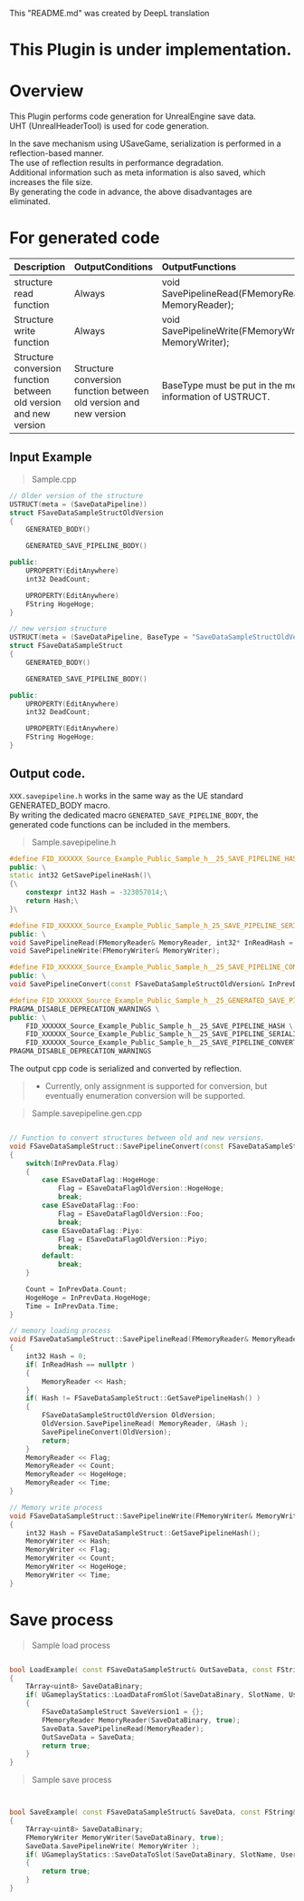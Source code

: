 This "README.md" was created by DeepL translation

# This Plugin is under implementation.


# Overview

This Plugin performs code generation for UnrealEngine save data.  
UHT (UnrealHeaderTool) is used for code generation.  

In the save mechanism using USaveGame, serialization is performed in a reflection-based manner.  
The use of reflection results in performance degradation.  
Additional information such as meta information is also saved, which increases the file size.  
By generating the code in advance, the above disadvantages are eliminated.  

# For generated code

|Description|OutputConditions|OutputFunctions|
|:-|:-|:-|
|structure read function|Always|void SavePipelineRead(FMemoryReader& MemoryReader);|
|Structure write function|Always|void SavePipelineWrite(FMemoryWriter& MemoryWriter);|
|Structure conversion function between old version and new version|Structure conversion function between old version and new version|BaseType must be put in the meta-information of USTRUCT.|void SavePipelineConvert(const FSaveDataInfoV2& InPrevData);|

## Input Example

> Sample.cpp
```cpp
// Older version of the structure
USTRUCT(meta = (SaveDataPipeline))
struct FSaveDataSampleStructOldVersion
{
	GENERATED_BODY()

    GENERATED_SAVE_PIPELINE_BODY()

public:
	UPROPERTY(EditAnywhere)
	int32 DeadCount;

	UPROPERTY(EditAnywhere)
	FString HogeHoge;
}

// new version structure
USTRUCT(meta = (SaveDataPipeline, BaseType = "SaveDataSampleStructOldVersion"))
struct FSaveDataSampleStruct
{
	GENERATED_BODY()

    GENERATED_SAVE_PIPELINE_BODY()

public:
	UPROPERTY(EditAnywhere)
	int32 DeadCount;

	UPROPERTY(EditAnywhere)
	FString HogeHoge;
}
```

## Output code.

`XXX.savepipeline.h` works in the same way as the UE standard GENERATED_BODY macro.  
By writing the dedicated macro `GENERATED_SAVE_PIPELINE_BODY`, the generated code functions can be included in the members.

> Sample.savepipeline.h

```cpp
#define FID_XXXXXX_Source_Example_Public_Sample_h__25_SAVE_PIPELINE_HASH \
public: \
static int32 GetSavePipelineHash()\
{\
	constexpr int32 Hash = -323057014;\
	return Hash;\
}\

#define FID_XXXXXX_Source_Example_Public_Sample_h_25_SAVE_PIPELINE_SERIALIZE \
public: \
void SavePipelineRead(FMemoryReader& MemoryReader, int32* InReadHash = nullptr);\
void SavePipelineWrite(FMemoryWriter& MemoryWriter);

#define FID_XXXXXX_Source_Example_Public_Sample_h__25_SAVE_PIPELINE_CONVERT \
public: \
void SavePipelineConvert(const FSaveDataSampleStructOldVersion& InPrevData);

#define FID_XXXXXX_Source_Example_Public_Sample_h__25_GENERATED_SAVE_PIPELINE_BODY \
PRAGMA_DISABLE_DEPRECATION_WARNINGS \
public: \
	FID_XXXXXX_Source_Example_Public_Sample_h__25_SAVE_PIPELINE_HASH \
	FID_XXXXXX_Source_Example_Public_Sample_h__25_SAVE_PIPELINE_SERIALIZE \
	FID_XXXXXX_Source_Example_Public_Sample_h__25_SAVE_PIPELINE_CONVERT \
PRAGMA_DISABLE_DEPRECATION_WARNINGS 
```

The output cpp code is serialized and converted by reflection.  

> * Currently, only assignment is supported for conversion, but eventually enumeration conversion will be supported.

> Sample.savepipeline.gen.cpp
```cpp

// Function to convert structures between old and new versions.
void FSaveDataSampleStruct::SavePipelineConvert(const FSaveDataSampleStructOldVersion& InPrevData)
{
	switch(InPrevData.Flag)
	{
		case ESaveDataFlag::HogeHoge:
			Flag = ESaveDataFlagOldVersion::HogeHoge;
			break;
		case ESaveDataFlag::Foo:
			Flag = ESaveDataFlagOldVersion::Foo;
			break;
		case ESaveDataFlag::Piyo:
			Flag = ESaveDataFlagOldVersion::Piyo;
			break;
		default:
			break;
	}

	Count = InPrevData.Count;
	HogeHoge = InPrevData.HogeHoge;
	Time = InPrevData.Time;
}

// memory loading process
void FSaveDataSampleStruct::SavePipelineRead(FMemoryReader& MemoryReader, int32* InReadHash)
{
	int32 Hash = 0;
	if( InReadHash == nullptr )
	{
		MemoryReader << Hash;
	}
	if( Hash != FSaveDataSampleStruct::GetSavePipelineHash() )
	{
		FSaveDataSampleStructOldVersion OldVersion;
		OldVersion.SavePipelineRead( MemoryReader, &Hash );
		SavePipelineConvert(OldVersion);
		return;
	}
	MemoryReader << Flag;
	MemoryReader << Count;
	MemoryReader << HogeHoge;
	MemoryReader << Time;
}

// Memory write process
void FSaveDataSampleStruct::SavePipelineWrite(FMemoryWriter& MemoryWriter)
{
	int32 Hash = FSaveDataSampleStruct::GetSavePipelineHash();
	MemoryWriter << Hash;
	MemoryWriter << Flag;
	MemoryWriter << Count;
	MemoryWriter << HogeHoge;
	MemoryWriter << Time;
}

```

# Save process

> Sample load process

```cpp

bool LoadExample( const FSaveDataSampleStruct& OutSaveData, const FString& SlotName, const int32 UserIndex )
{
	TArray<uint8> SaveDataBinary;
	if( UGameplayStatics::LoadDataFromSlot(SaveDataBinary, SlotName, UserIndex) )
	{
		FSaveDataSampleStruct SaveVersion1 = {};
		FMemoryReader MemoryReader(SaveDataBinary, true);
		SaveData.SavePipelineRead(MemoryReader);
		OutSaveData = SaveData;
		return true;
	}
}

```

> Sample save process

```cpp


bool SaveExample( const FSaveDataSampleStruct& SaveData, const FString& SlotName, const int32 UserIndex )
{
	TArray<uint8> SaveDataBinary;
	FMemoryWriter MemoryWriter(SaveDataBinary, true);
	SaveData.SavePipelineWrite( MemoryWriter );
	if( UGameplayStatics::SaveDataToSlot(SaveDataBinary, SlotName, UserIndex) )
	{
		return true;
	}
}

```